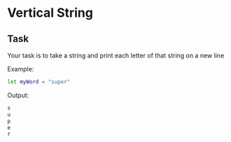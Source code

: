 # Vertical String
## Task
Your task is to take a string and print each letter of that string on a new line

Example:
```bash
let myWord = "super"
```

Output:
```bash
s
u
p
e
r
```
